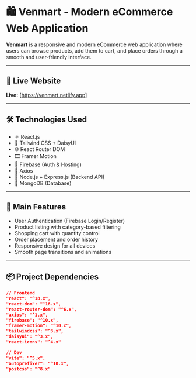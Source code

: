 # 🛍️ Venmart - Modern eCommerce Web Application

**Venmart** is a responsive and modern eCommerce web application where users can browse products, add them to cart, and place orders through a smooth and user-friendly interface.


---

## 🔗 Live Website

**Live:** [https://venmart.netlify.app]

---

## 🛠️ Technologies Used

- ⚛️ React.js  
- 🎨 Tailwind CSS + DaisyUI  
- 🌐 React Router DOM  
- 🎞️ Framer Motion  
- 🔐 Firebase (Auth & Hosting)  
- 🔗 Axios  
- 🧠 Node.js + Express.js (Backend API)  
- 💾 MongoDB (Database)

---

## 🌟 Main Features

- User Authentication (Firebase Login/Register)
- Product listing with category-based filtering
- Shopping cart with quantity control
- Order placement and order history
- Responsive design for all devices
- Smooth page transitions and animations

---

## 📦 Project Dependencies

```json
// Frontend
"react": "^18.x",
"react-dom": "^18.x",
"react-router-dom": "^6.x",
"axios": "^1.x",
"firebase": "^10.x",
"framer-motion": "^10.x",
"tailwindcss": "^3.x",
"daisyui": "^3.x",
"react-icons": "^4.x"

// Dev
"vite": "^5.x",
"autoprefixer": "^10.x",
"postcss": "^8.x"
